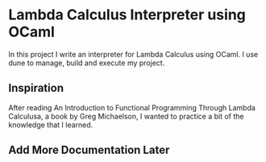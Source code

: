 # Lambda Calculus Interpreter using OCaml 
In this project I write an interpreter for Lambda Calculus using OCaml. I use dune to manage, build and execute my project. 

## Inspiration 
After reading An Introduction to Functional Programming Through Lambda Calculusa, a book by Greg Michaelson, I wanted to practice a bit of the knowledge that I learned. 


## Add More Documentation Later